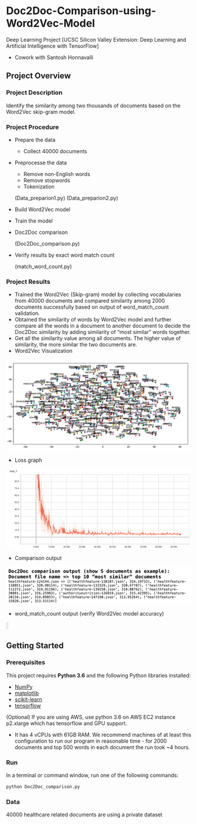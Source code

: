 # Doc2Doc-Comparison-using-Word2Vec-Model
Deep Learning Project [UCSC Silicon Valley Extension: Deep Learning and Artificial Intelligence with TensorFlow]
- Cowork with Santosh Honnavalli

## Project Overview
### Project Description
Identify the similarity among two thousands of documents based on the Word2Vec skip-gram model.

### Project Procedure
- Prepare the data
  - Collect 40000 documents
- Preprocesse the data
  - Remove non-English words
  - Remove stopwords
  - Tokenization
  
  (Data_preparion1.py) 
  (Data_preparion2.py)
- Build Word2Vec model
- Train the  model
- Doc2Doc comparison

  (Doc2Doc_comparison.py)
- Verify results by exact word match count

  (match_word_count.py)
### Project Results
- Trained the Word2Vec (Skip-gram) model by collecting vocabularies from 40000 documents and compared similarity among 2000 documents successfully based on output of word_match_count validation.
- Obtained the similarity of words by Word2Vec model and further compare all the words in a document to another document to decide the Doc2Doc similarity by adding similarity of “most similar” words together. 
- Get all the similarity value among all documents. The higher value of similarity, the more similar the two documents are. 
- Word2Vec Visualization

 <img src='assets/embeddings_output.png'>
 
- Loss graph

 <img src='assets/loss_graph.png'>
 
- Comparison output

 <img src='assets/top10_output.png'>
 
 - word_match_count output (verify Word2Vec model accuracy)
 
  <img src='assets/word_count_matcg_output.png' height='20px'>


## Getting Started
### Prerequisites

This project requires **Python 3.6** and the following Python libraries installed:

- [NumPy](http://www.numpy.org/)
- [matplotlib](http://matplotlib.org/)
- [scikit-learn](http://scikit-learn.org/stable/)
- [tensorflow](https://www.tensorflow.org/install/pip)

(Optional) If you are using AWS, use python 3.6 on AWS EC2 instance p2.xlarge which has tensorflow and GPU support.
- It has 4 vCPUs with 61GB RAM. We recommend machines of at least this configuration to run our program in reasonable time - for 2000 documents and top 500 words in each document the run took ~4 hours.

### Run

In a terminal or command window, run one of the following commands:

```bash
python Doc2Doc_comparison.py
```  

### Data

40000 healthcare related documents are using a private dataset
